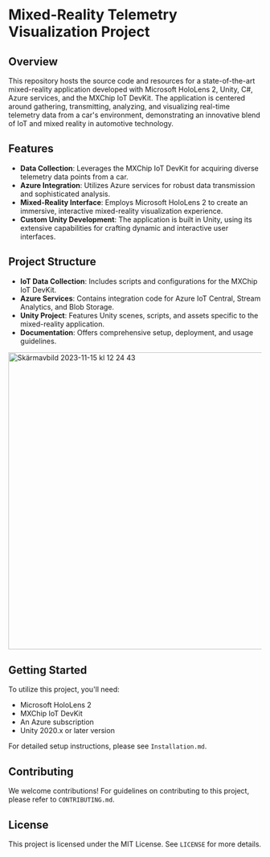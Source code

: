 # Mixed-Reality Telemetry Visualization Project

## Overview
This repository hosts the source code and resources for a state-of-the-art mixed-reality application developed with Microsoft HoloLens 2, Unity, C#, Azure services, and the MXChip IoT DevKit. The application is centered around gathering, transmitting, analyzing, and visualizing real-time telemetry data from a car's environment, demonstrating an innovative blend of IoT and mixed reality in automotive technology.

## Features
* **Data Collection**: Leverages the MXChip IoT DevKit for acquiring diverse telemetry data points from a car.
* **Azure Integration**: Utilizes Azure services for robust data transmission and sophisticated analysis.
* **Mixed-Reality Interface**: Employs Microsoft HoloLens 2 to create an immersive, interactive mixed-reality visualization experience.
* **Custom Unity Development**: The application is built in Unity, using its extensive capabilities for crafting dynamic and interactive user interfaces.

## Project Structure
- **IoT Data Collection**: Includes scripts and configurations for the MXChip IoT DevKit.
- **Azure Services**: Contains integration code for Azure IoT Central, Stream Analytics, and Blob Storage.
- **Unity Project**: Features Unity scenes, scripts, and assets specific to the mixed-reality application.
- **Documentation**: Offers comprehensive setup, deployment, and usage guidelines.

<img width="591" alt="Skärmavbild 2023-11-15 kl  12 24 43" src="https://github.com/anja1997/XR-IoT-Project/assets/116280887/b4bb08fb-6ea4-4851-8146-91bd92f08fbb">


## Getting Started
To utilize this project, you'll need:
- Microsoft HoloLens 2
- MXChip IoT DevKit
- An Azure subscription
- Unity 2020.x or later version

For detailed setup instructions, please see `Installation.md`.

## Contributing
We welcome contributions! For guidelines on contributing to this project, please refer to `CONTRIBUTING.md`.

## License
This project is licensed under the MIT License. See `LICENSE` for more details.
